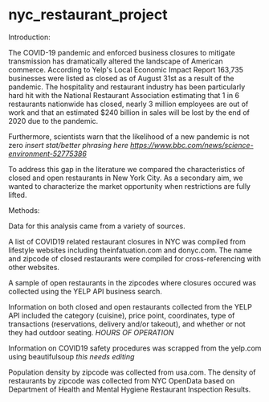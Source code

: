 # nyc_restaurant_project
Introduction:

The COVID-19 pandemic and enforced business closures to mitigate transmission has dramatically altered the landscape of American commerce.  According to Yelp's Local Economic Impact Report 163,735 businesses were listed as closed as of August 31st as a result of the pandemic.  The hospitality and restaurant industry has been particularly hard hit with the National Restaurant Association estimating that 1 in 6 restaurants nationwide has closed, nearly 3 million employees are out of work and that an estimated $240 billion in sales will be lost by the end of 2020 due to the pandemic.

Furthermore, scientists warn that the likelihood of a new pandemic is not zero *insert stat/better phrasing here https://www.bbc.com/news/science-environment-52775386*

To address this gap in the literature we compared the characteristics of closed and open restaurants in New York City.  As a secondary aim, we wanted to characterize the market opportunity when restrictions are fully lifted.  

Methods:

Data for this analysis came from a variety of sources.  

A list of COVID19 related restaurant closures in NYC was compiled from lifestyle websites including theinfatuation.com and donyc.com.  The name and zipcode of closed restaurants were compiled for cross-referencing with other websites.

A sample of open restaurants in the zipcodes where closures occured was collected using the YELP API business search.  

Information on both closed and open restaurants collected from the YELP API included the category (cuisine), price point, coordinates, type of transactions (reservations, delivery and/or takeout), and whether or not they had outdoor seating.  *HOURS OF OPERATION*

Information on COVID19 safety procedures was scrapped from the yelp.com using beautifulsoup *this needs editing*

Population density by zipcode was collected from usa.com. The density of restaurants by zipcode was collected from NYC OpenData based on Department of Health and Mental Hygiene Restaurant Inspection Results.